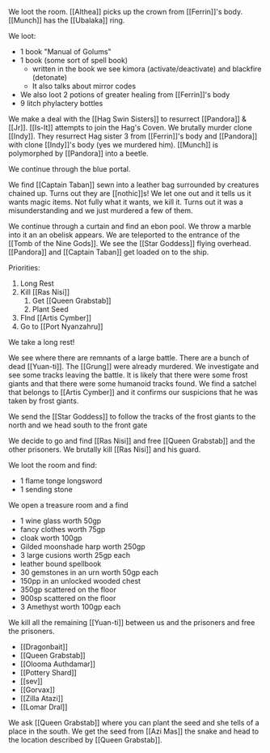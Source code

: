 We loot the room. [[Althea]] picks up the crown from [[Ferrin]]'s body. [[Munch]] has the [[Ubalaka]] ring.

We loot:
- 1 book "Manual of Golums"
- 1 book (some sort of spell book)
	- written in the book we see kimora (activate/deactivate) and blackfire (detonate)
	- It also talks about mirror codes
- We also loot 2 potions of greater healing from [[Ferrin]]'s body
- 9 litch phylactery bottles

We make a deal with the [[Hag Swin Sisters]] to resurrect [[Pandora]] & [[Jr]]. [[Is-It]] attempts to join the Hag's Coven. We brutally murder clone [[Indy]]. They resurrect Hag sister 3 from [[Ferrin]]'s body and [[Pandora]] with clone [[Indy]]'s body (yes we murdered him). [[Munch]] is polymorphed by [[Pandora]] into a beetle.

We continue through the blue portal.

We find [[Captain Taban]] sewn into a leather bag surrounded by creatures chained up. Turns out they are [[nothic]]s! We let one out and it tells us it wants magic items. Not fully what it wants, we kill it. Turns out it was a misunderstanding and we just murdered a few of them.

We continue through a curtain and find an ebon pool. We throw a marble into it an an obelisk appears. We are teleported to the entrance of the [[Tomb of the Nine Gods]]. We see the [[Star Goddess]] flying overhead. [[Pandora]] and [[Captain Taban]] get loaded on to the ship.

Priorities:
1. Long Rest
2. Kill [[Ras Nisi]]
	1. Get [[Queen Grabstab]]
	2. Plant Seed
3. FInd [[Artis Cymber]]
4. Go to [[Port Nyanzahru]]

We take a long rest!

We see where there are remnants of a large battle. There are a bunch of dead [[Yuan-ti]]. The [[Grung]] were already murdered. We investigate and see some tracks leaving the battle. It is likely that there were some frost giants and that there were some humanoid tracks found. We find a satchel that belongs to [[Artis Cymber]] and it confirms our suspicions that he was taken by frost giants.

We send the [[Star Goddess]] to follow the tracks of the frost giants to the north and we head south to the front gate

We decide to go and find [[Ras Nisi]] and free [[Queen Grabstab]] and the other prisoners. We brutally kill [[Ras Nisi]] and his guard.

We loot the room and find:
- 1 flame tonge longsword
- 1 sending stone

We open a treasure room and a find
- 1 wine glass worth 50gp
- fancy clothes worth 75gp
- cloak worth 100gp
- Gilded moonshade harp worth 250gp
- 3 large cusions worth 25gp each
- leather bound spellbook
- 30 gemstones in an urn worth 50gp each
- 150pp in an unlocked wooded chest
- 350gp scattered on the floor
- 900sp scattered on the floor
- 3 Amethyst worth 100gp each

We kill all the remaining [[Yuan-ti]] between us and the prisoners and free the prisoners.

- [[Dragonbait]]
- [[Queen Grabstab]]
- [[Olooma Authdamar]]
- [[Pottery Shard]]
- [[sev]]
- [[Gorvax]]
- [[Zilla Atazi]]
- [[Lomar Dral]]

We ask [[Queen Grabstab]] where you can plant the seed and she tells of a place in the south. We get the seed from [[Azi Mas]] the snake and head to the location described by [[Queen Grabstab]].
